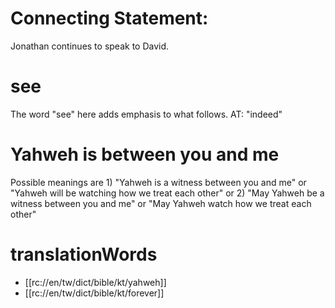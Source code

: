# Connecting Statement:

Jonathan continues to speak to David.

# see

The word "see" here adds emphasis to what follows. AT: "indeed"

# Yahweh is between you and me

Possible meanings are 1) "Yahweh is a witness between you and me" or "Yahweh will be watching how we treat each other" or 2) "May Yahweh be a witness between you and me" or "May Yahweh watch how we treat each other"

# translationWords

* [[rc://en/tw/dict/bible/kt/yahweh]]
* [[rc://en/tw/dict/bible/kt/forever]]
